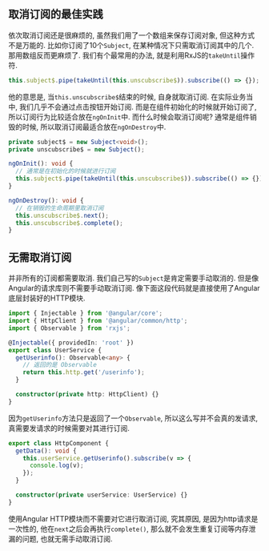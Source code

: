 ## <span id="anchor005">取消订阅的最佳实践</span>

依次取消订阅还是很麻烦的, 虽然我们用了一个数组来保存订阅对象, 但这种方式不是万能的. 比如你订阅了10个`Subject`, 在某种情况下只需取消订阅其中的几个. 那用数组反而更麻烦了. 我们有个最常用的办法, 就是利用RxJS的`takeUntil`操作符.

```typescript
this.subject$.pipe(takeUntil(this.unscubscribe$)).subscribe(() => {});
```

他的意思是, 当`this.unscubscribe$`结束的时候, 自身就取消订阅. 在实际业务当中, 我们几乎不会通过点击按钮开始订阅. 而是在组件初始化的时候就开始订阅了, 所以订阅行为比较适合放在`ngOnInit`中. 而什么时候会取消订阅呢? 通常是组件销毁的时候, 所以取消订阅最适合放在`ngOnDestroy`中.

```typescript
private subject$ = new Subject<void>();
private unscubscribe$ = new Subject();

ngOnInit(): void {
  // 通常是在初始化的时候就进行订阅
  this.subject$.pipe(takeUntil(this.unscubscribe$)).subscribe(() => {});
}

ngOnDestroy(): void {
  // 在销毁的生命周期里取消订阅
  this.unscubscribe$.next();
  this.unscubscribe$.complete();
}
```

## <span id="anchor006">无需取消订阅</span>

并非所有的订阅都需要取消. 我们自己写的`Subject`是肯定需要手动取消的. 但是像Angular的请求库则不需要手动取消订阅. 像下面这段代码就是直接使用了Angular底层封装好的HTTP模块.

```typescript
import { Injectable } from '@angular/core';
import { HttpClient } from '@angular/common/http';
import { Observable } from 'rxjs';

@Injectable({ providedIn: 'root' })
export class UserService {
  getUserinfo(): Observable<any> {
    // 返回的是 Observable
    return this.http.get('/userinfo');
  }

  constructor(private http: HttpClient) {}
}
```

因为`getUserinfo`方法只是返回了一个`Observable`, 所以这么写并不会真的发请求, 真需要发请求的时候需要对其进行订阅.

```typescript
export class HttpComponent {
  getData(): void {
    this.userService.getUserinfo().subscribe(v => {
      console.log(v);
    });
  }

  constructor(private userService: UserService) {}
}
```

使用Angular HTTP模块而不需要对它进行取消订阅, 究其原因, 是因为http请求是一次性的, 他在`next`之后会再执行`complete()`, 那么就不会发生重复订阅等内存泄漏的问题, 也就无需手动取消订阅.